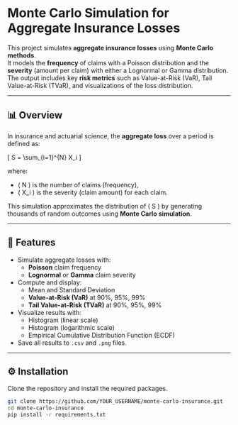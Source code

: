 # Monte Carlo Simulation for Aggregate Insurance Losses

This project simulates **aggregate insurance losses** using **Monte Carlo methods**.  
It models the **frequency** of claims with a Poisson distribution and the **severity** (amount per claim) with either a Lognormal or Gamma distribution.  
The output includes key **risk metrics** such as Value-at-Risk (VaR), Tail Value-at-Risk (TVaR), and visualizations of the loss distribution.

---

## 📊 Overview

In insurance and actuarial science, the **aggregate loss** over a period is defined as:

\[
S = \sum_{i=1}^{N} X_i
\]

where:
- \( N \) is the number of claims (frequency),
- \( X_i \) is the severity (claim amount) for each claim.

This simulation approximates the distribution of \( S \) by generating thousands of random outcomes using **Monte Carlo simulation**.

---

## 🧠 Features

- Simulate aggregate losses with:
  - **Poisson** claim frequency
  - **Lognormal** or **Gamma** claim severity
- Compute and display:
  - Mean and Standard Deviation
  - **Value-at-Risk (VaR)** at 90%, 95%, 99%
  - **Tail Value-at-Risk (TVaR)** at 90%, 95%, 99%
- Visualize results with:
  - Histogram (linear scale)
  - Histogram (logarithmic scale)
  - Empirical Cumulative Distribution Function (ECDF)
- Save all results to `.csv` and `.png` files.

---

## ⚙️ Installation

Clone the repository and install the required packages.

```bash
git clone https://github.com/YOUR_USERNAME/monte-carlo-insurance.git
cd monte-carlo-insurance
pip install -r requirements.txt
